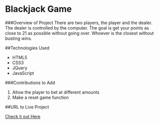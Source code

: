 # Blackjack Game

###Overview of Project
There are two players, the player and the dealer. The dealer is controlled by the computer. The goal is get your points as close to 21 as possible without going over. Whoever is the closest without busting wins.

##Technologies Used
* HTML5
* CSS3
* JQuery
* JavaScript


###Contributions to Add
1. Allow the player to bet at different amounts
2. Make a reset game function

##URL to Live Project

[Check it out Here](http://kendrickblackjack.surge.sh/)
